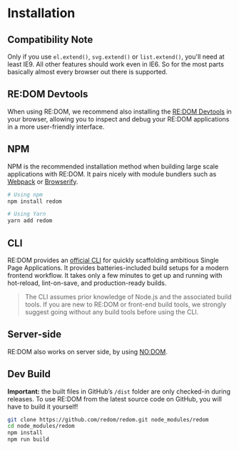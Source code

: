 # Installation

## Compatibility Note

Only if you use `el.extend()`, `svg.extend()` or `list.extend()`, you'll need at least IE9.
All other features should work even in IE6. So for the most parts basically almost every browser out there is supported.

## RE:DOM Devtools

When using RE:DOM, we recommend also installing the [RE:DOM Devtools](https://github.com/redom/redom-devtools) in your browser, allowing you to inspect and
debug your RE:DOM applications in a more user-friendly interface.

## NPM

NPM is the recommended installation method when building large scale applications with RE:DOM.
It pairs nicely with module bundlers such as [Webpack](https://webpack.js.org/) or [Browserify](http://browserify.org/).

```bash
# Using npm
npm install redom

# Using Yarn
yarn add redom
```

## CLI

RE:DOM provides an [official CLI](https://github.com/redom/redom-cli) for quickly scaffolding ambitious Single Page Applications.
It provides batteries-included build setups for a modern frontend workflow.
It takes only a few minutes to get up and running with hot-reload, lint-on-save, and production-ready builds.

> The CLI assumes prior knowledge of Node.js and the associated build tools. If you are new to RE:DOM or front-end build tools, we strongly suggest going without any build tools before using the CLI.

## Server-side

RE:DOM also works on server side, by using [NO:DOM](https://github.com/redom/nodom).

## Dev Build

**Important:** the built files in GitHub’s `/dist` folder are only checked-in during releases.
To use RE:DOM from the latest source code on GitHub, you will have to build it yourself!

```bash
git clone https://github.com/redom/redom.git node_modules/redom
cd node_modules/redom
npm install
npm run build
```


